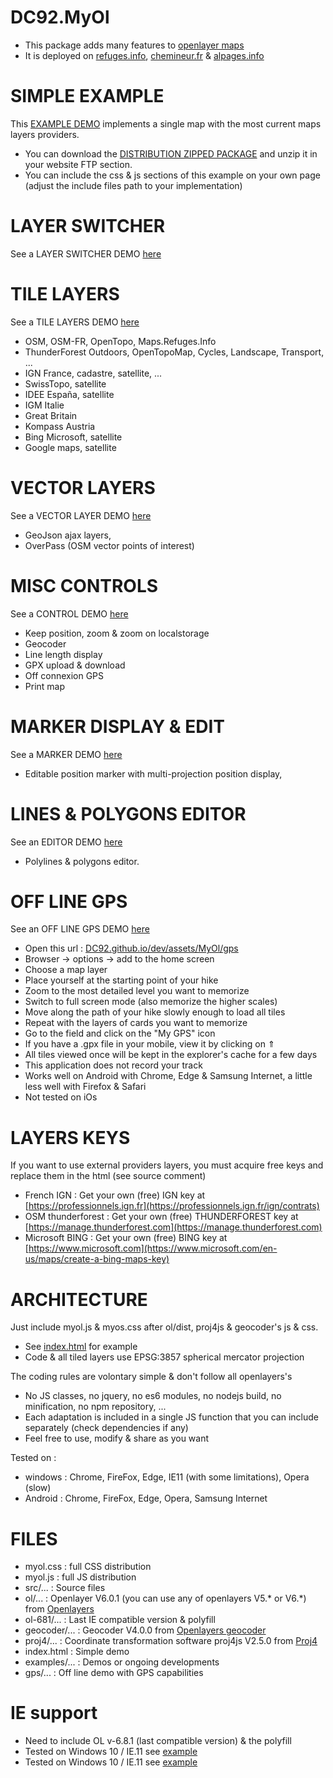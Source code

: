 DC92.MyOl
================
* This package adds many features to [openlayer maps](https://openlayers.org/)
* It is deployed on [refuges.info](https://www.refuges.info), [chemineur.fr](https://chemineur.fr) & [alpages.info](https://alpages.info)

SIMPLE EXAMPLE
==============
This [EXAMPLE DEMO](https://DC92.github.io/dev/assets/MyOl/) implements a single map with the most current maps layers providers.
* You can download the [DISTRIBUTION ZIPPED PACKAGE](https://github.com/DC92/dev/archive/refs/heads/master.zip) and unzip it in your website FTP section.
* You can include the css & js sections of this example on your own page (adjust the include files path to your implementation)

LAYER SWITCHER
==============
See a LAYER SWITCHER DEMO [here](https://DC92.github.io/dev/assets/MyOl/examples/layerSwitcher.html)

TILE LAYERS
===========
See a TILE LAYERS DEMO [here](https://DC92.github.io/dev/assets/MyOl/examples/layerTile.html)
* OSM, OSM-FR, OpenTopo, Maps.Refuges.Info
* ThunderForest Outdoors, OpenTopoMap, Cycles, Landscape, Transport, ...
* IGN France, cadastre, satellite, ...
* SwissTopo, satellite
* IDEE España, satellite
* IGM Italie
* Great Britain
* Kompass Austria
* Bing Microsoft, satellite
* Google maps, satellite

VECTOR LAYERS
=============
See a VECTOR LAYER DEMO [here](https://DC92.github.io/dev/assets/MyOl/examples/layerVector.html)
* GeoJson ajax layers,
* OverPass (OSM vector points of interest)

MISC CONTROLS
=============
See a CONTROL DEMO [here](https://DC92.github.io/dev/assets/MyOl/examples/controls.html)
* Keep position, zoom & zoom on localstorage
* Geocoder
* Line length display
* GPX upload & download
* Off connexion GPS
* Print map

MARKER DISPLAY & EDIT
=====================
See a MARKER DEMO [here](https://DC92.github.io/dev/assets/MyOl/examples/marker.html)
* Editable position marker with multi-projection position display,

LINES & POLYGONS EDITOR
=======================
See an EDITOR DEMO [here](https://DC92.github.io/dev/assets/MyOl/examples/editor.html)
* Polylines & polygons editor.

OFF LINE GPS
============
See an OFF LINE GPS DEMO [here](https://DC92.github.io/dev/assets/MyOl/gps)
* Open this url : [DC92.github.io/dev/assets/MyOl/gps](https://DC92.github.io/dev/assets/MyOl/gps/)
* Browser -> options -> add to the home screen
* Choose a map layer
* Place yourself at the starting point of your hike
* Zoom to the most detailed level you want to memorize
* Switch to full screen mode (also memorize the higher scales)
* Move along the path of your hike slowly enough to load all tiles
* Repeat with the layers of cards you want to memorize
* Go to the field and click on the "My GPS" icon
* If you have a .gpx file in your mobile, view it by clicking on ⇑
* All tiles viewed once will be kept in the explorer's cache for a few days
* This application does not record your track
* Works well on Android with Chrome, Edge & Samsung Internet, a little less well with Firefox & Safari
* Not tested on iOs

LAYERS KEYS
===========
If you want to use external providers layers, you must acquire free keys and replace them in the html (see source comment)
* French IGN : Get your own (free) IGN key at [https://professionnels.ign.fr](https://professionnels.ign.fr/ign/contrats)
* OSM thunderforest : Get your own (free) THUNDERFOREST key at [https://manage.thunderforest.com](https://manage.thunderforest.com)
* Microsoft BING : Get your own (free) BING key at [https://www.microsoft.com](https://www.microsoft.com/en-us/maps/create-a-bing-maps-key)

ARCHITECTURE
============
Just include myol.js & myos.css after ol/dist, proj4js & geocoder's js & css.
* See [index.html](https://raw.githubusercontent.com/DC92/dev/master/assets/MyOl/index.html) for example
* Code & all tiled layers use EPSG:3857 spherical mercator projection

The coding rules are volontary simple & don't follow all openlayers's
* No JS classes, no jquery, no es6 modules, no nodejs build, no minification, no npm repository, ...
* Each adaptation is included in a single JS function that you can include separately (check dependencies if any)
* Feel free to use, modify & share as you want

Tested on :
* windows : Chrome, FireFox, Edge, IE11 (with some limitations), Opera (slow)
* Android : Chrome, FireFox, Edge, Opera, Samsung Internet

FILES
=====
* myol.css : full CSS distribution
* myol.js : full JS distribution
* src/... : Source files
* ol/... : Openlayer V6.0.1 (you can use any of openlayers V5.* or V6.*) from [Openlayers](https://openlayers.org/download/)
* ol-681/... : Last IE compatible version & polyfill
* geocoder/... : Geocoder V4.0.0 from [Openlayers geocoder](https://github.com/jonataswalker/ol-geocoder/releases/latest)
* proj4/... : Coordinate transformation software proj4js V2.5.0 from [Proj4](https://github.com/proj4js/proj4js/releases/latest)
* index.html : Simple demo
* examples/... : Demos or ongoing developments
* gps/... : Off line demo with GPS capabilities

IE support
==========
* Need to include OL v-6.8.1 (last compatible version) & the polyfill
* Tested on Windows 10 / IE.11 see [example](https://DC92.github.io/dev/assets/MyOl/examples/ie11.html)
* Tested on Windows 10 / IE.11 see [example](https://DC92.github.io/dev/assets/MyOl/examples/ie11.html)
